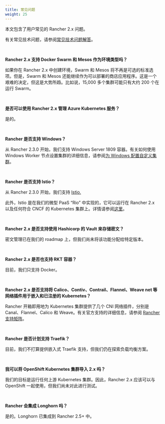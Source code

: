 ```yaml
---
title: 常见问题
weight: 25
---
```


本文包含了用户常见的 Rancher 2.x 问题。

有关常见技术问题，请参阅[常见技术问题解答]({{<baseurl>}}/rancher/v2.6/en/faq/technical/)。

<br>

**Rancher 2.x 支持 Docker Swarm 和 Mesos 作为环境类型吗？**

如果你在 Rancher 2.x 中创建环境，Swarm 和 Mesos 将不再是可选的标准选项。但是，Swarm 和 Mesos 还能继续作为可以部署的商店应用程序。这是一个艰难的决定，但这是大势所趋。比如说，15,000 多个集群可能只有大约 200 个在运行 Swarm。

<br>

**是否可以使用 Rancher 2.x 管理 Azure Kubernetes 服务？**

是的。

<br>

**Rancher 是否支持 Windows？**

从 Rancher 2.3.0 开始，我们支持 Windows Server 1809 容器。有关如何使用 Windows Worker 节点设置集群的详细信息，请参阅[为 Windows 配置自定义集群]({{<baseurl>}}/rancher/v2.6/en/cluster-provisioning/rke-clusters/windows-clusters/)。

<br>

**Rancher 是否支持 Istio？**

从 Rancher 2.3.0 开始，我们支持 [Istio.]({{<baseurl>}}/rancher/v2.6/en/istio/)

此外，Istio 是在我们的微型 PaaS “Rio” 中实现的，它可以运行在 Rancher 2.x 以及任何符合 CNCF 的 Kubernetes 集群上。详情请参阅[这里](https://rio.io/)。

<br>

**Rancher 2.x 是否支持使用 Hashicorp 的 Vault 来存储密文？**

密文管理已在我们的 roadmap 上，但我们尚未将该功能分配给特定版本。

<br>

**Rancher 2.x 是否也支持 RKT 容器？**

目前，我们只支持 Docker。

<br>

**Rancher 2.x 是否支持将 Calico、Contiv、Contrail、Flannel、Weave net 等网络插件用于嵌入和已注册的 Kubernetes？**

Rancher 开箱即用地为 Kubernetes 集群提供了几个 CNI 网络插件，分别是 Canal、Flannel、Calico 和 Weave。有关官方支持的详细信息，请参阅 [Rancher 支持矩阵](https://rancher.com/support-maintenance-terms/)。

<br>

**Rancher 是否计划支持 Traefik？**

目前，我们不打算提供嵌入式 Traefik 支持，但我们仍在探索负载均衡方案。

<br>

**我可以将 OpenShift Kubernetes 集群导入 2.x 吗？**

我们的目标是运行任何上游 Kubernetes 集群。因此，Rancher 2.x 应该可以与 OpenShift 一起使用，但我们尚未对此进行测试。

<br>

**Rancher 会集成 Longhorn 吗？**

是的。Longhorn 已集成到 Rancher 2.5+ 中。
